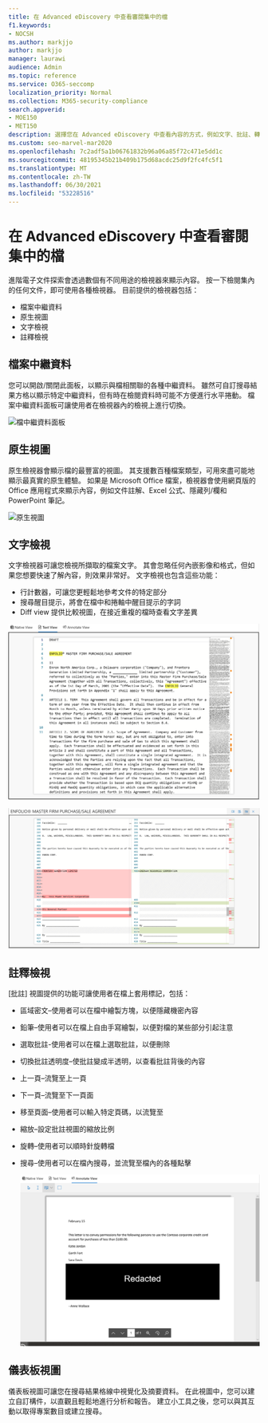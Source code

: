 ```yaml
---
title: 在 Advanced eDiscovery 中查看審閱集中的檔
f1.keywords:
- NOCSH
ms.author: markjjo
author: markjjo
manager: laurawi
audience: Admin
ms.topic: reference
ms.service: O365-seccomp
localization_priority: Normal
ms.collection: M365-security-compliance
search.appverid:
- MOE150
- MET150
description: 選擇您在 Advanced eDiscovery 中查看內容的方式，例如文字、批註、轉換或原生視圖。
ms.custom: seo-marvel-mar2020
ms.openlocfilehash: 7c2adf5a1b06761832b96a06a85f72c471e5dd1c
ms.sourcegitcommit: 48195345b21b409b175d68acdc25d9f2fc4fc5f1
ms.translationtype: MT
ms.contentlocale: zh-TW
ms.lasthandoff: 06/30/2021
ms.locfileid: "53228516"
---
```

# <a name="view-documents-in-a-review-set-in-advanced-ediscovery"></a>在 Advanced eDiscovery 中查看審閱集中的檔

進階電子文件探索會透過數個有不同用途的檢視器來顯示內容。 按一下檢閱集內的任何文件，即可使用各種檢視器。 目前提供的檢視器包括：

- 檔案中繼資料
- 原生視圖
- 文字檢視
- 註釋檢視

## <a name="file-metadata"></a>檔案中繼資料

您可以開啟/關閉此面板，以顯示與檔相關聯的各種中繼資料。 雖然可自訂搜尋結果方格以顯示特定中繼資料，但有時在檢閱資料時可能不方便進行水平捲動。 檔案中繼資料面板可讓使用者在檢視器內的檢視上進行切換。

![檔中繼資料面板
](../media/Reviewimage2.png)

## <a name="native-view"></a>原生視圖

原生檢視器會顯示檔的最豐富的視圖。 其支援數百種檔案類型，可用來盡可能地顯示最真實的原生體驗。 如果是 Microsoft Office 檔案，檢視器會使用網頁版的 Office 應用程式來顯示內容，例如文件註解、Excel 公式、隱藏列/欄和 PowerPoint 筆記。

![原生視圖
](../media/Reviewimage3.png)

## <a name="text-view"></a>文字檢視

文字檢視器可讓您檢視所擷取的檔案文字。 其會忽略任何內嵌影像和格式，但如果您想要快速了解內容，則效果非常好。 文字檢視也包含這些功能：

- 行計數器，可讓您更輕鬆地參考文件的特定部分
- 搜尋醒目提示，將會在檔中和捲軸中醒目提示的字詞
- Diff view 提供比較視圖，在接近重複的檔時查看文字差異

![文字檢視](../media/Reviewimage4.png)

![比較視圖](../media/Reviewimage5.png)

## <a name="annotate-view"></a>註釋檢視

[批註] 視圖提供的功能可讓使用者在檔上套用標記，包括：

- 區域密文–使用者可以在檔中繪製方塊，以便隱藏機密內容
- 鉛筆–使用者可以在檔上自由手寫繪製，以便對檔的某些部分引起注意
- 選取批註-使用者可以在檔上選取批註，以便刪除
- 切換批註透明度–使批註變成半透明，以查看批註背後的內容
- 上一頁–流覽至上一頁
- 下一頁–流覽至下一頁面
- 移至頁面–使用者可以輸入特定頁碼，以流覽至
- 縮放–設定批註視圖的縮放比例
- 旋轉–使用者可以順時針旋轉檔
- 搜尋–使用者可以在檔內搜尋，並流覽至檔內的各種點擊

  ![註釋檢視](../media/Reviewimage1.png)

## <a name="dashboard-view"></a>儀表板視圖

儀表板視圖可讓您在搜尋結果格線中視覺化及摘要資料。 在此視圖中，您可以建立自訂構件，以直觀且輕鬆地進行分析和報告。 建立小工具之後，您可以與其互動以取得專案數目或建立搜尋。
